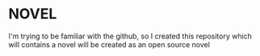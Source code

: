 NOVEL
=====

I'm trying to be familiar with the github, so I created this repository which will contains a novel will be created as an open source novel

